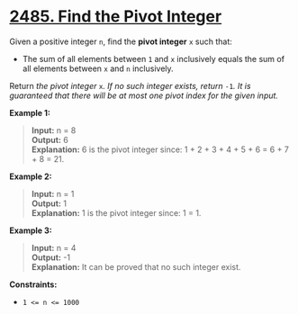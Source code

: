 # **[2485. Find the Pivot Integer](https://leetcode.com/problems/find-the-pivot-integer/description/)**

Given a positive integer `n`, find the **pivot integer** `x` such that:

- The sum of all elements between `1` and `x` inclusively equals the sum of all elements between `x` and `n` inclusively.

Return *the pivot integer* `x`*. If no such integer exists, return* `-1`*. It is guaranteed that there will be at most one pivot index for the given input.*

**Example 1:**

> **Input:** n = 8  
> **Output:** 6  
> **Explanation:** 6 is the pivot integer since: 1 + 2 + 3 + 4 + 5 + 6 = 6 + 7 + 8 = 21.

**Example 2:**

> **Input:** n = 1   
> **Output:** 1  
> **Explanation:** 1 is the pivot integer since: 1 = 1. 

**Example 3:**

> **Input:** n = 4  
> **Output:** -1  
> **Explanation:** It can be proved that no such integer exist.

**Constraints:**

- `1 <= n <= 1000`